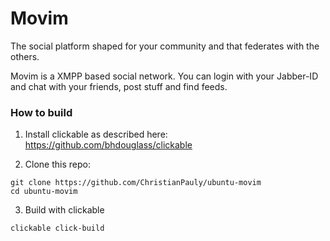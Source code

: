 # Movim

The social platform shaped for your community and that federates with the others.

Movim is a XMPP based social network. You can login with your Jabber-ID and chat with your friends, post stuff and find feeds.

[logo]: screenshot20180615_150623709.png "Screenshot"
[logo]: screenshot20180615_150659768.png "Screenshot"
[logo]: screenshot20180615_150723498.png "Screenshot"
[logo]: screenshot20180615_150738785.png "Screenshot"
[logo]: screenshot20180615_150817117.png "Screenshot"

### How to build

1. Install clickable as described here: https://github.com/bhdouglass/clickable

2. Clone this repo:
```
git clone https://github.com/ChristianPauly/ubuntu-movim
cd ubuntu-movim
```

3. Build with clickable
```
clickable click-build
```
